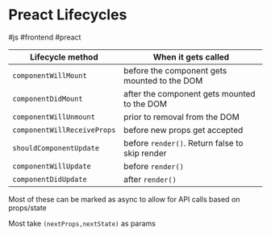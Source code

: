 # Preact Lifecycles

#js #frontend #preact

| Lifecycle method            | When it gets called                            |
|-----------------------------|------------------------------------------------|
| `componentWillMount`        | before the component gets mounted to the DOM   |
| `componentDidMount`         | after the component gets mounted to the DOM    |
| `componentWillUnmount`      | prior to removal from the DOM                  |
| `componentWillReceiveProps` | before new props get accepted                  |
| `shouldComponentUpdate`     | before `render()`. Return false to skip render |
| `componentWillUpdate`       | before `render()`                              |
| `componentDidUpdate`        | after `render()`                               |
Most of these can be marked as async to allow for API calls based on props/state

Most take `(nextProps,nextState)` as params